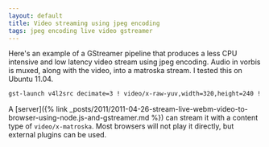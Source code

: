 ```yaml
---
layout: default
title: Video streaming using jpeg encoding
tags: jpeg encoding live video gstreamer
---
```


Here's an example of a GStreamer pipeline that produces a less CPU intensive and low latency video stream using jpeg encoding. Audio in vorbis is muxed, along with the video, into a matroska stream. I tested this on Ubuntu 11.04.

```bash
gst-launch v4l2src decimate=3 ! video/x-raw-yuv,width=320,height=240 ! jpegenc ! queue2 ! m. alsasrc device=hw:2,0 ! audioconvert ! vorbisenc ! queue2 ! m. matroskamux name=m streamable=true ! tcpclientsink host=localhost port=9002
```

A [server]({% link _posts/2011/2011-04-26-stream-live-webm-video-to-browser-using-node.js-and-gstreamer.md %}) can stream it with a content type of `video/x-matroska`. Most browsers will not play it directly, but external plugins can be used.
